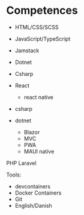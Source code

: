 # Competences

- HTML/CSS/SCSS
- JavaScript/TypeScript
 - Jamstack
- Dotnet
- Csharp

- React
  - react native

- csharp
- dotnet
  - Blazor
  - MVC
  - PWA
  - MAUI native
	
PHP Laravel

Tools:
 - devcontainers
 - Docker Containers
 - Git  
 - English/Danish
